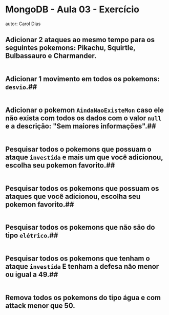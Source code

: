 # MongoDB - Aula 03 - Exercício
autor: Carol Dias

## **Adicionar** 2 ataques ao mesmo tempo para os seguintes pokemons: Pikachu, Squirtle, Bulbassauro e Charmander.
```
```

## **Adicionar** 1 movimento em todos os pokemons: `desvio`.##
```
```

## **Adicionar** o pokemon `AindaNaoExisteMon` caso ele não exista com todos os dados com o valor `null` e a descrição: "Sem maiores informações".##
```
```

## Pesquisar todos o pokemons que possuam o ataque `investida` e mais um que você adicionou, escolha seu pokemon favorito.##
```
```

## Pesquisar **todos** os pokemons que possuam os ataques que você adicionou, escolha seu pokemon favorito.##
```
```

## Pesquisar **todos** os pokemons que não são do tipo `elétrico`.##
```
```

## Pesquisar **todos** os pokemons que tenham o ataque `investida` **E** tenham a defesa **não menor ou igual** a 49.##
```
```

## Remova **todos** os pokemons do tipo água e com attack menor que 50.
```
```

